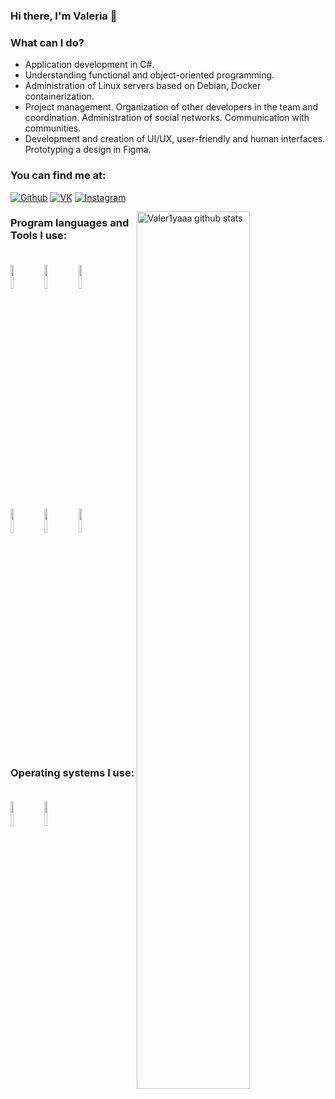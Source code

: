 ### Hi there, I'm Valeria 👋

### What can I do?

- Application development in C#.
- Understanding functional and object-oriented programming.
- Administration of Linux servers based on Debian, Docker containerization.
- Project management. Organization of other developers in the team and coordination. Administration of social networks. Communication with communities.
- Development and creation of UI/UX, user-friendly and human interfaces. Prototyping a design in Figma.

### **You can find me at:**

[![Github](https://img.shields.io/badge/-Github-000?style=flat&logo=Github&logoColor=white)](https://github.com/valer1yaaa)
[![VK](https://img.shields.io/badge/-VK-000?style=flat&logo=VK&logoColor=white)](https://vk.com/valer1yaaa)
[![Instagram](https://img.shields.io/badge/-Instagram-000?style=flat&logo=Instagram&logoColor=white)](https://instagram.com/imvaler1ya)

<p>

  <img width="60%" align="right" alt="Valer1yaaa github stats" src="https://github-readme-stats.vercel.app/api?username=Valer1yaaa&count_private=true&hide=cpp,javascript,python&show_icons=true&hide_border=true&line_height=27&theme=dark&show_owner=true&include_all_commits=true" />

### Program languages and Tools I use:<br><br>

<code><img width="10%" src="https://www.vectorlogo.zone/logos/git-scm/git-scm-ar21.svg"></code>
<code><img width="10%" src="https://www.vectorlogo.zone/logos/github/github-ar21.svg"></code>
<code><img width="10%" src="https://www.vectorlogo.zone/logos/gitlab/gitlab-ar21.svg"></code>
<br/>
<code><img width="10%" src="https://www.vectorlogo.zone/logos/dotnet/dotnet-ar21.svg"></code>
<code><img width="10%" src="https://www.vectorlogo.zone/logos/mysql/mysql-ar21.svg"></code>
<code><img width="10%" src="https://www.vectorlogo.zone/logos/figma/figma-ar21.svg"></code>
<br/>

### Operating systems I use:<br><br>

<code><img width="10%" src="https://simpleicons.org/icons/windows.svg"></code>
<code><img width="10%" src="https://simpleicons.org/icons/debian.svg"></code>

</p>
